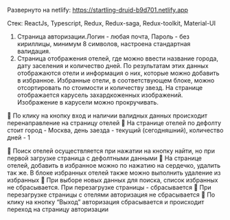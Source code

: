 

Развернуто на netlify: https://startling-druid-b9d701.netlify.app



Стек: ReactJs, Typescript, Redux, Redux-saga, Redux-toolkit, Material-UI
 
1. Страница авторизации.Логин - любая почта, Пароль - без кириллицы, минимум 8 символов, настроена стандартная валидация.
2. Страница отображения отелей, где можно ввести название города, дату заселения и количество дней. По результатам этих данных отображаются отели и информация о них, которые можно добавить в избранное. Избранные отели, в соответствующем блоке, можно отсортировать по стоимости и количеству звезд. На странице отображается карусель захардкоженных изображений. Изображение в карусели можно прокручивать.
   

 По клику на кнопку вход и наличии валидных данных происходит перенаправление на страницу отелей
 На странице отелей по дефолту стоит город - Москва, день заезда - текущий (сегодняшний), количество дней - 1
 
 
 Поиск отелей осуществляется при нажатии на кнопку найти, но при первой загрузке страница с дефолтными данными
 На странице отелей, добавить в избранное можно по нажатию на сердечко, удалить так же. В блоке избранных отелей также можно выполнить удаление из избранных
 При выборе новых данных для поиска, список избранных не сбрасывается. При перезагрузке страницы - сбрасывается
 При перезагрузке страницы с отелями авторизация не сбрасывается
 По клику на кнопку “Выход” авторизация сбрасывается и происходит переход на страницу авторизации
